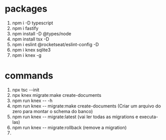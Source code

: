 # packages
1. npm i -D typescript
2. npm i fastify
3. npm install -D @types/node
4. npm install tsx -D
5. npm i eslint @rocketseat/eslint-config -D
6. npm i knex sqlite3
7. npm i knex -g


# commands
1. npx tsc --init
2. npx knex migrate:make create-documents
3. npm run knex -- -h
4. npm run knex -- migrate:make create-documents (Criar um arquivo do zero para montar o schema do banco)
5. npm run knex -- migrate:latest (vai ler todas as migrations e executa-las)
5. npm run knex -- migrate:rollback (remove a migration)
6. 
